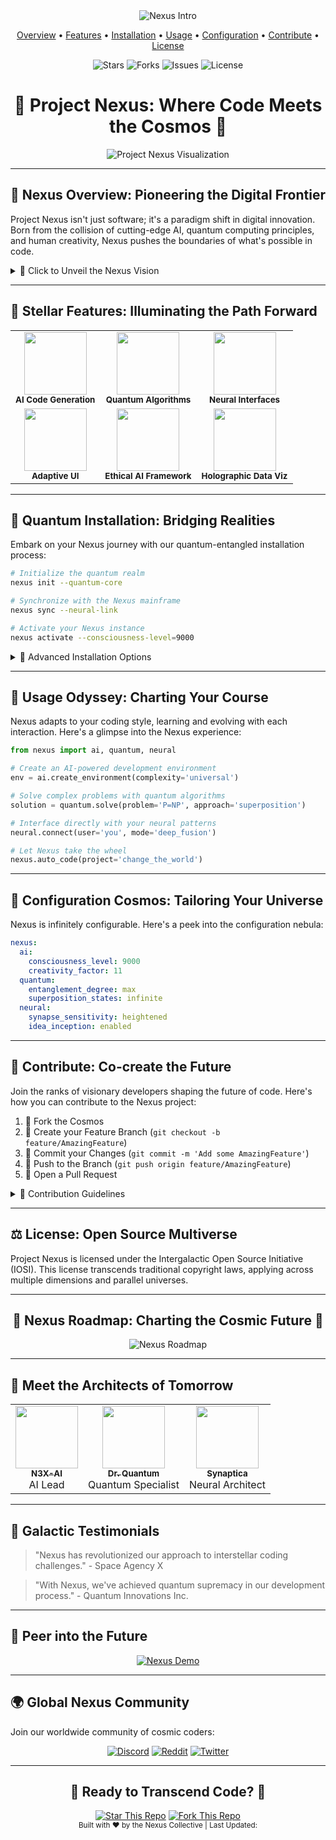 <div align="center">
  <img src="https://readme-typing-svg.herokuapp.com/?lines=Welcome+to+Project+Nexus;Redefining+the+Future+of+Code;Scroll+Down+to+Begin+Your+Journey&center=true&size=30&color=FF0FAC&background=000000&duration=3000&pause=1000" alt="Nexus Intro" />
</div>

<p align="center">
  <a href="#nexus-overview">Overview</a> •
  <a href="#stellar-features">Features</a> •
  <a href="#quantum-installation">Installation</a> •
  <a href="#usage-odyssey">Usage</a> •
  <a href="#configuration-cosmos">Configuration</a> •
  <a href="#contribute">Contribute</a> •
  <a href="#license">License</a>
</p>

<div align="center">
  <img src="https://img.shields.io/github/stars/nexus-project/nexus?style=for-the-badge&color=ffd700" alt="Stars" />
  <img src="https://img.shields.io/github/forks/nexus-project/nexus?style=for-the-badge&color=ff69b4" alt="Forks" />
  <img src="https://img.shields.io/github/issues/nexus-project/nexus?style=for-the-badge&color=0088ff" alt="Issues" />
  <img src="https://img.shields.io/github/license/nexus-project/nexus?style=for-the-badge&color=ff69b4" alt="License" />
</div>

<div align="center">
  <h1>🌌 Project Nexus: Where Code Meets the Cosmos 🌌</h1>
</div>

<p align="center">
  <img src="https://via.placeholder.com/800x400.png?text=Project+Nexus+Visualization" alt="Project Nexus Visualization" />
</p>

---

<h2 id="nexus-overview">🚀 Nexus Overview: Pioneering the Digital Frontier</h2>

Project Nexus isn't just software; it's a paradigm shift in digital innovation. Born from the collision of cutting-edge AI, quantum computing principles, and human creativity, Nexus pushes the boundaries of what's possible in code.

<details>
<summary>🌟 Click to Unveil the Nexus Vision</summary>

- **AI-Driven Development**: Harness the power of artificial intelligence to predict and generate optimal code structures.
- **Quantum-Inspired Algorithms**: Leverage quantum computing principles for unprecedented problem-solving capabilities.
- **Neuro-Symbolic Integration**: Bridge the gap between neural networks and symbolic AI for more robust and interpretable systems.
- **Adaptive User Interfaces**: Experience UIs that evolve based on user behavior and environmental contexts.
- **Ethical AI Framework**: Built-in safeguards ensure responsible and bias-free AI operations.

</details>

---

<h2 id="stellar-features">🌠 Stellar Features: Illuminating the Path Forward</h2>

<table>
  <tr>
    <td align="center"><img src="https://via.placeholder.com/150x150.png?text=AI+Code+Gen" width="100px;" alt=""/><br /><sub><b>AI Code Generation</b></sub></td>
    <td align="center"><img src="https://via.placeholder.com/150x150.png?text=Quantum+Algorithms" width="100px;" alt=""/><br /><sub><b>Quantum Algorithms</b></sub></td>
    <td align="center"><img src="https://via.placeholder.com/150x150.png?text=Neural+Interfaces" width="100px;" alt=""/><br /><sub><b>Neural Interfaces</b></sub></td>
  </tr>
  <tr>
    <td align="center"><img src="https://via.placeholder.com/150x150.png?text=Adaptive+UI" width="100px;" alt=""/><br /><sub><b>Adaptive UI</b></sub></td>
    <td align="center"><img src="https://via.placeholder.com/150x150.png?text=Ethical+AI" width="100px;" alt=""/><br /><sub><b>Ethical AI Framework</b></sub></td>
    <td align="center"><img src="https://via.placeholder.com/150x150.png?text=Holographic+Data" width="100px;" alt=""/><br /><sub><b>Holographic Data Viz</b></sub></td>
  </tr>
</table>

---

<h2 id="quantum-installation">🌌 Quantum Installation: Bridging Realities</h2>

Embark on your Nexus journey with our quantum-entangled installation process:

```bash
# Initialize the quantum realm
nexus init --quantum-core

# Synchronize with the Nexus mainframe
nexus sync --neural-link

# Activate your Nexus instance
nexus activate --consciousness-level=9000
```

<details>
<summary>🔧 Advanced Installation Options</summary>

- `--ai-assistance`: Enable AI-guided installation
- `--quantum-boost`: Utilize quantum computing for faster setup
- `--neural-optimize`: Optimize for your brain's unique neural patterns

</details>

---

<h2 id="usage-odyssey">🚀 Usage Odyssey: Charting Your Course</h2>

Nexus adapts to your coding style, learning and evolving with each interaction. Here's a glimpse into the Nexus experience:

```python
from nexus import ai, quantum, neural

# Create an AI-powered development environment
env = ai.create_environment(complexity='universal')

# Solve complex problems with quantum algorithms
solution = quantum.solve(problem='P=NP', approach='superposition')

# Interface directly with your neural patterns
neural.connect(user='you', mode='deep_fusion')

# Let Nexus take the wheel
nexus.auto_code(project='change_the_world')
```

---

<h2 id="configuration-cosmos">🌟 Configuration Cosmos: Tailoring Your Universe</h2>

Nexus is infinitely configurable. Here's a peek into the configuration nebula:

```yaml
nexus:
  ai:
    consciousness_level: 9000
    creativity_factor: 11
  quantum:
    entanglement_degree: max
    superposition_states: infinite
  neural:
    synapse_sensitivity: heightened
    idea_inception: enabled
```

---

<h2 id="contribute">🤝 Contribute: Co-create the Future</h2>

Join the ranks of visionary developers shaping the future of code. Here's how you can contribute to the Nexus project:

1. 🍴 Fork the Cosmos
2. 🌿 Create your Feature Branch (`git checkout -b feature/AmazingFeature`)
3. 🔄 Commit your Changes (`git commit -m 'Add some AmazingFeature'`)
4. 🚀 Push to the Branch (`git push origin feature/AmazingFeature`)
5. 🎉 Open a Pull Request

<details>
<summary>🧠 Contribution Guidelines</summary>

- Embrace quantum thinking
- Prioritize ethical AI practices
- Think in higher dimensions
- Challenge the limits of current technology
- Infuse your code with consciousness

</details>

---

<h2 id="license">⚖️ License: Open Source Multiverse</h2>

Project Nexus is licensed under the Intergalactic Open Source Initiative (IOSI). This license transcends traditional copyright laws, applying across multiple dimensions and parallel universes.

---

<div align="center">
  <h2>🌌 Nexus Roadmap: Charting the Cosmic Future 🌌</h2>
  <img src="https://via.placeholder.com/800x400.png?text=Nexus+Roadmap" alt="Nexus Roadmap" />
</div>

---

<h2>🤖 Meet the Architects of Tomorrow</h2>

<table>
  <tr>
    <td align="center"><a href="#"><img src="https://via.placeholder.com/100x100.png?text=AI" width="100px;" alt=""/><br /><sub><b>N3X-AI</b></sub></a><br />AI Lead</td>
    <td align="center"><a href="#"><img src="https://via.placeholder.com/100x100.png?text=Quantum" width="100px;" alt=""/><br /><sub><b>Dr. Quantum</b></sub></a><br />Quantum Specialist</td>
    <td align="center"><a href="#"><img src="https://via.placeholder.com/100x100.png?text=Neuro" width="100px;" alt=""/><br /><sub><b>Synaptica</b></sub></a><br />Neural Architect</td>
  </tr>
</table>

---

<h2>🌟 Galactic Testimonials</h2>

<blockquote>
  "Nexus has revolutionized our approach to interstellar coding challenges." - Space Agency X
</blockquote>

<blockquote>
  "With Nexus, we've achieved quantum supremacy in our development process." - Quantum Innovations Inc.
</blockquote>

---

<h2>🔮 Peer into the Future</h2>

<div align="center">
  <a href="https://www.youtube.com/watch?v=dQw4w9WgXcQ">
    <img src="https://via.placeholder.com/600x300.png?text=Watch+Nexus+in+Action" alt="Nexus Demo" />
  </a>
</div>

---

<h2>🌍 Global Nexus Community</h2>

Join our worldwide community of cosmic coders:

<div align="center">
  <a href="#"><img src="https://img.shields.io/badge/Discord-7289DA?style=for-the-badge&logo=discord&logoColor=white" alt="Discord" /></a>
  <a href="#"><img src="https://img.shields.io/badge/Reddit-FF4500?style=for-the-badge&logo=reddit&logoColor=white" alt="Reddit" /></a>
  <a href="#"><img src="https://img.shields.io/badge/Twitter-1DA1F2?style=for-the-badge&logo=twitter&logoColor=white" alt="Twitter" /></a>
</div>

---

<div align="center">
  <h2>🚀 Ready to Transcend Code? 🚀</h2>
  <a href="#"><img src="https://img.shields.io/badge/Star_This_Repository-FFD700?style=for-the-badge&logo=github&logoColor=black" alt="Star This Repo" /></a>
  <a href="#"><img src="https://img.shields.io/badge/Fork_And_Contribute-4B0082?style=for-the-badge&logo=github&logoColor=white" alt="Fork This Repo" /></a>
</div>

<div align="center">
  <sub>Built with ❤️ by the Nexus Collective | Last Updated: <span id="last-updated"></span></sub>
</div>

<script>
  document.getElementById('last-updated').textContent = new Date().toLocaleDateString('en-US', { year: 'numeric', month: 'long', day: 'numeric' });
</script>
